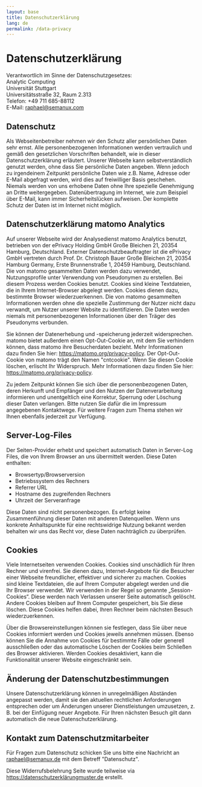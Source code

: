 ```yaml
---
layout: base
title: Datenschutzerklärung
lang: de
permalink: /data-privacy
---
```


# Datenschutzerklärung

Verantwortlich im Sinne der Datenschutzgesetzes:\
Analytic Computing\
Universität Stuttgart\
Universitätsstraße 32, Raum 2.313\
Telefon: +49 711 685-88112\
E-Mail: raphael@semanux.com

## Datenschutz

Als Webseitenbetreiber nehmen wir den Schutz aller persönlichen Daten sehr ernst. Alle personenbezogenen Informationen werden vertraulich und gemäß den gesetzlichen Vorschriften behandelt, wie in dieser Datenschutzerklärung erläutert. Unserer Webseite kann selbstverständlich genutzt werden, ohne dass Sie persönliche Daten angeben. Wenn jedoch zu irgendeinem Zeitpunkt persönliche Daten wie z.B. Name, Adresse oder E-Mail abgefragt werden, wird dies auf freiwilliger Basis geschehen. Niemals werden von uns erhobene Daten ohne Ihre spezielle Genehmigung an Dritte weitergegeben. Datenübertragung im Internet, wie zum Beispiel über E-Mail, kann immer Sicherheitslücken aufweisen. Der komplette Schutz der Daten ist im Internet nicht möglich.

## Datenschutzerklärung matomo Analytics

Auf unserer Webseite wird der Analysedienst matomo Analytics benutzt, betrieben von der ePrivacy Holding GmbH Große Bleichen 21, 20354 Hamburg, Deutschland. Externer Datenschutzbeauftragter ist die ePrivacy GmbH vertreten durch Prof. Dr. Christoph Bauer Große Bleichen 21, 20354 Hamburg Germany, Erste Brunnenstraße 1, 20459 Hamburg, Deutschland. Die von matomo gesammelten Daten werden dazu verwendet, Nutzungsprofile unter Verwendung von Pseudonymen zu erstellen. Bei diesem Prozess werden Cookies benutzt. Cookies sind kleine Textdateien, die in Ihrem Internet-Browser abgelegt werden. Cookies dienen dazu, bestimmte Browser wiederzuerkennen. Die von matomo gesammelten Informationen werden ohne die spezielle Zustimmung der Nutzer nicht dazu verwandt, um Nutzer unserer Website zu identifizieren. Die Daten werden niemals mit personenbezogenen Informationen über den Träger des Pseudonyms verbunden.

Sie können der Datenerhebung und -speicherung jederzeit widersprechen. matomo bietet außerdem einen Opt-Out-Cookie an, mit dem Sie verhindern können, dass matomo ihre Besucherdaten bezieht. Mehr Informationen dazu finden Sie hier: <https://matomo.org/privacy-policy>. Der Opt-Out-Cookie von matomo trägt den Namen "cntcookie". Wenn Sie diesen Cookie löschen, erlischt Ihr Widerspruch. Mehr Informationen dazu finden Sie hier: <https://matomo.org/privacy-policy>.

Zu jedem Zeitpunkt können Sie sich über die personenbezogenen Daten, deren Herkunft und Empfänger und den Nutzen der Datenverarbeitung informieren und unentgeltlich eine Korrektur, Sperrung oder Löschung dieser Daten verlangen. Bitte nutzen Sie dafür die im Impressum angegebenen Kontaktwege. Für weitere Fragen zum Thema stehen wir Ihnen ebenfalls jederzeit zur Verfügung.

## Server-Log-Files

Der Seiten-Provider erhebt und speichert automatisch Daten in Server-Log Files, die von Ihrem Browser an uns übermittelt werden. Diese Daten enthalten:
* Browsertyp/Browserversion
* Betriebssystem des Rechners
* Referrer URL
* Hostname des zugreifenden Rechners
* Uhrzeit der Serveranfrage

Diese Daten sind nicht personenbezogen. Es erfolgt keine Zusammenführung dieser Daten mit anderen Datenquellen. Wenn uns konkrete Anhaltspunkte für eine rechtswidrige Nutzung bekannt werden behalten wir uns das Recht vor, diese Daten nachträglich zu überprüfen.

## Cookies
Viele Internetseiten verwenden Cookies. Cookies sind unschädlich für Ihren Rechner und virenfrei. Sie dienen dazu, Internet-Angebote für die Besucher einer Webseite freundlicher, effektiver und sicherer zu machen. Cookies sind kleine Textdateien, die auf Ihrem Computer abgelegt werden und die Ihr Browser verwendet. Wir verwenden in der Regel so genannte „Session-Cookies“. Diese werden nach Verlassen unserer Seite automatisch gelöscht. Andere Cookies bleiben auf Ihrem Computer gespeichert, bis Sie diese löschen. Diese Cookies helfen dabei, Ihren Rechner beim nächsten Besuch wiederzuerkennen.

Über die Browsereinstellungen können sie festlegen, dass Sie über neue Cookies informiert werden und Cookies jeweils annehmen müssen. Ebenso können Sie die Annahme von Cookies für bestimmte Fälle oder generell ausschließen oder das automatische Löschen der Cookies beim Schließen des Browser aktivieren. Werden Cookies desaktiviert, kann die Funktionalität unserer Website eingeschränkt sein.

## Änderung der Datenschutzbestimmungen
Unsere Datenschutzerklärung können in unregelmäßigen Abständen angepasst werden, damit sie den aktuellen rechtlichen Anforderungen entsprechen oder um Änderungen unserer Dienstleistungen umzusetzen, z. B. bei der Einfügung neuer Angebote. Für Ihren nächsten Besuch gilt dann automatisch die neue Datenschutzerklärung.

## Kontakt zum Datenschutzmitarbeiter
Für Fragen zum Datenschutz schicken Sie uns bitte eine Nachricht an <raphael@semanux.de> mit dem Betreff "Datenschutz".

Diese Widerrufsbelehrung Seite wurde teilweise via <https://datenschutzerklärungmuster.de> erstellt.